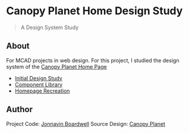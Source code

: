 # Canopy Planet Home Design Study

> A Design System Study

## About

For MCAD projects in web design. For this project, I studied the design system of the [Canopy Planet Home Page](https://canopyplanet.org/)

- [Initial Design Study](https://jonnavin.github.io/Canopy_Planet/study/)
- [Component Library](https://jonnavin.github.io/Canopy_Planet/components/)
- [Homepage Recreation](https://jonnavin.github.io/Canopy_Planet/)

## Author

Project Code: [Jonnavin Boardwell](https://jboardwell.studio.mcad.edu/webdev/css-5/jonnavinb/)
Source Design: [Canopy Planet](https://canopyplanet.org/)
